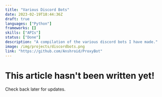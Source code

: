 ```yaml
---
title: "Various Discord Bots"
date: 2023-02-19T18:44:36Z
draft: true
languages: ["Python"]
frameworks: []
skills: ["APIs"]
status: ["Done"]
description: "A compilation of the various discord bots I have made."
image: /img/projects/discordbots.png
link: "https://github.com/Anshroid/ProxyBot"
---
```


<main class="blankslate">
    <h1>This article hasn't been written yet!</h1>
    <p>Check back later for updates.</p>
</main>